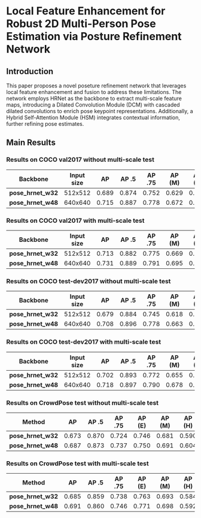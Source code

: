 # Local Feature Enhancement for Robust 2D Multi-Person Pose Estimation via Posture Refinement Network

## Introduction
This paper proposes a novel poseture refinement network that leverages local feature enhancement and fusion to address these limitations. The network employs HRNet as the backbone to extract multi-scale feature maps, introducing a Dilated Convolution Module (DCM) with cascaded dilated convolutions to enrich pose keypoint representations. Additionally, a Hybrid Self-Attention Module (HSM) integrates contextual information, further refining pose estimates.

		
## Main Results
### Results on COCO val2017 without multi-scale test
| Backbone | Input size | AP | AP .5 | AP .75 | AP (M) | AP (L) |
|--------------------|------------|-------|-------|--------|--------|--------|
| **pose_hrnet_w32** |  512x512 | 0.689 | 0.874 | 0.752 | 0.629 | 0.779 |
| **pose_hrnet_w48** |  640x640 | 0.715 | 0.887 | 0.778 | 0.672 | 0.791 |

### Results on COCO val2017 with multi-scale test
| Backbone | Input size | AP | AP .5 | AP .75 | AP (M) | AP (L) |
|--------------------|------------|-------|-------|--------|--------|--------|
| **pose_hrnet_w32** |  512x512 | 0.713 | 0.882 | 0.775 | 0.669 | 0.785 |
| **pose_hrnet_w48** |  640x640 | 0.731 | 0.889 | 0.791 | 0.695 | 0.790 |

### Results on COCO test-dev2017 without multi-scale test
| Backbone | Input size | AP | AP .5 | AP .75 | AP (M) | AP (L) |
|--------------------|------------|-------|-------|--------|--------|--------|
| **pose_hrnet_w32** |  512x512 | 0.679 | 0.884 | 0.745 | 0.618 | 0.766 |
| **pose_hrnet_w48** |  640x640 | 0.708 | 0.896 | 0.778 | 0.663 | 0.776 |

### Results on COCO test-dev2017 with multi-scale test
| Backbone | Input size | AP | AP .5 | AP .75 | AP (M) | AP (L) |
|--------------------|------------|-------|-------|--------|--------|--------|
| **pose_hrnet_w32** |  512x512 | 0.702 | 0.893 | 0.772 | 0.655 | 0.768 |
| **pose_hrnet_w48** |  640x640 | 0.718 | 0.897 | 0.790 | 0.678 | 0.777 |

### Results on CrowdPose test without multi-scale test
| Method             |    AP | AP .5 | AP .75 | AP (E) | AP (M) | AP (H) |
|--------------------|-------|-------|--------|--------|--------|--------|
| **pose_hrnet_w32** | 0.673 | 0.870 | 0.724 | 0.746 | 0.681 | 0.590 |
| **pose_hrnet_w48** | 0.687 | 0.873 | 0.737 | 0.750 | 0.691 | 0.604 |

### Results on CrowdPose test with multi-scale test
| Method             |    AP | AP .5 | AP .75 | AP (E) | AP (M) | AP (H) |
|--------------------|-------|-------|--------|--------|--------|--------|
| **pose_hrnet_w32** | 0.685 | 0.859 | 0.738 | 0.763 | 0.693 | 0.584 |
| **pose_hrnet_w48** | 0.691 | 0.860 | 0.746 | 0.771 | 0.698 | 0.592 |






